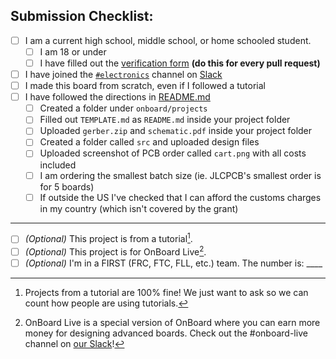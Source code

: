 ## Submission Checklist:

<!--To check the checkboxes, simply replace the empty space in the brackets with a captial X, like this: [ ] becomes [X]-->

- [ ] I am a current high school, middle school, or home schooled student.
  - [ ] I am 18 or under
  - [ ] I have filled out the [verification form](https://verify.onboard.hackclub.com) **(do this for every pull request)**
- [ ] I have joined the [`#electronics`](https://hackclub.slack.com/archives/C056AMWSFKJ) channel on [Slack](https://hackclub.com/slack/?event=onboard)
- [ ] I made this board from scratch, even if I followed a tutorial
- [ ] I have followed the directions in [README.md](https://github.com/hackclub/OnBoard/blob/main/README.md#getting-started)
  - [ ] Created a folder under `onboard/projects`
  - [ ] Filled out `TEMPLATE.md` as `README.md` inside your project folder
  - [ ] Uploaded `gerber.zip` and `schematic.pdf` inside your project folder
  - [ ] Created a folder called `src` and uploaded design files
  - [ ] Uploaded screenshot of PCB order called `cart.png` with all costs included
  - [ ] I am ordering the smallest batch size (ie. JLCPCB's smallest order is for 5 boards)
  - [ ] If outside the US I've checked that I can afford the customs charges in my country (which isn't covered by the grant)
___
- [ ] *(Optional)* This project is from a tutorial[^1].
- [ ] *(Optional)* This project is for OnBoard Live[^2].
- [ ] *(Optional)* I'm in a FIRST (FRC, FTC, FLL, etc.) team. The number is: ____

[^1]: Projects from a tutorial are 100% fine! We just want to ask so we can count how people are using tutorials.
[^2]: OnBoard Live is a special version of OnBoard where you can earn more money for designing advanced boards. Check out the #onboard-live channel on [our Slack](https://hackclub.com/slack/?event=onboard)!
<!-- -Submission- -->
